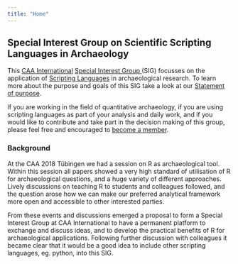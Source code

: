 ```yaml
---
title: "Home"
---
```


## Special Interest Group on Scientific Scripting Languages in Archaeology 

This [CAA International](https://caa-international.org) [Special Interest Group ](https://caa-international.org/special-interest-groups) (SIG) focusses on the application of [Scripting Languages](https://en.wikipedia.org/wiki/Scripting_language) in archaeological research. To learn more about the purpose and goals of this SIG take a look at our [Statement of purpose](https://sslarch.github.io/about/).

If you are working in the field of quantitative archaeology, if you are using scripting languages as part of your analysis and daily work, and if you would like to contribute and take part in the decision making of this group, please feel free and encouraged to [become a member](https://sslarch.github.io/documents/becoming_a_member/).

### Background

At the CAA 2018 Tübingen we had a session on R as archaeological tool. Within this session all papers showed a very high standard of utilisation of R for archaeological questions, and a huge variety of different approaches. Lively discussions on teaching R to students and colleagues followed, and the question arose how we can make our preferred analytical framework more open and accessible to other interested parties.

From these events and discussions emerged a proposal to form a Special Interest Group at CAA International to have a permanent platform to exchange and discuss ideas, and to develop the practical benefits of R for archaeological applications. Following further discussion with colleagues it became clear that it would be a good idea to include other scripting languages, eg. python, into this SIG.

